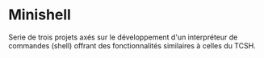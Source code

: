 # Minishell
Serie de trois projets axés sur le développement d'un interpréteur de commandes (shell) offrant des fonctionnalités similaires à celles du TCSH.
